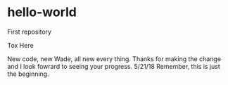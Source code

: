 # hello-world
First repository

Tox Here

New code, new Wade, all new every thing. Thanks for making the change and I look fowrard to seeing your progress. 5/21/18 Remember, this is just the beginning. 
